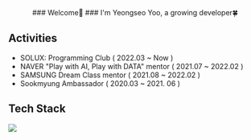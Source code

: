 <div align="center">
### Welcome👋
### I'm Yeongseo Yoo, a growing developer🍀
</div>

## Activities 
- SOLUX: Programming Club ( 2022.03 ~ Now )
- NAVER "Play with AI, Play with DATA" mentor ( 2021.07 ~ 2022.02 )
- SAMSUNG Dream Class mentor ( 2021.08 ~ 2022.02 )
- Sookmyung Ambassador ( 2020.03 ~ 2021. 06 )
  
## Tech Stack
<img src="https://img.shields.io/badge/JAVA-007396?style=for-the-badge&logo=java&logoColor=white">
